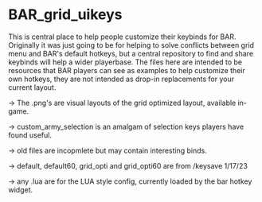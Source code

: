 # BAR_grid_uikeys
This is central place to help people customize their keybinds for BAR. Originally it was
just going to be for helping to solve conflicts between grid menu and BAR's default hotkeys,
but a central repository to find and share keybinds will help a wider playerbase. The files
here are intended to be resources that BAR players can see as examples to help customize
their own hotkeys, they are not intended as drop-in replacements for your current layout.

  -> The .png's are visual layouts of the grid optimized layout, available in-game.
  
  -> custom_army_selection is an amalgam of selection keys players have found useful.
  
  -> old files are incopmlete but may contain interesting binds.
  
  -> default, default60, grid_opti and grid_opti60 are from /keysave 1/17/23
  
  -> any .lua are for the LUA style config, currently loaded by the bar hotkey widget.
